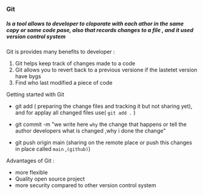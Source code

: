 ### Git



##### Is a tool allows to developer to cloporate with each athor in the same copy or same code pase, also that records changes to a file , and it used version control system


Git is provides many benefits to developer :


1. Git helps keep track of changes made to a code 
2. Git allows you to revert back to a previous versione if the lastetet version have bygs 
3. Find who last modified a piece of code 

Getting started with Git



- git add ( preparing the change files and tracking it but not sharing yet), and for applay all changed files use( `git add .` )

- git commit -m "we write here `why` the change that happens or tell the author developers what is changed ,why i done the change"

- git push origin main (sharing on the remote place or push this changes in place called `main` ,`(github)`)


Advantages of Git :
+ more flexible 
+ Quality open source project
+ more security compared to other version control system 

